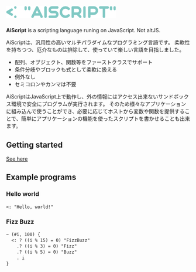 <h1><img src="./aiscript.svg" alt="AiScript" width="300"></h1>

**AiScript** is a scripting language runing on JavaScript. Not altJS.

AiScriptは、汎用性の高いマルチパラダイムなプログラミング言語です。
柔軟性を持ちつつ、厄介なものは排除して、使っていて楽しい言語を目指しました。

* 配列、オブジェクト、関数等をファーストクラスでサポート
* 条件分岐やブロックも式として柔軟に扱える
* 例外なし
* セミコロンやカンマは不要

AiScriptはJavaScript上で動作し、外の情報にはアクセス出来ないサンドボックス環境で安全にプログラムが実行されます。
そのため様々なアプリケーションに組み込んで使うことができ、必要に応じてホストから変数や関数を提供することで、簡単にアプリケーションの機能を使ったスクリプトを書かせることも出来ます。

## Getting started
[See here](./docs/get-started.md)

## Example programs
### Hello world
```
<: "Hello, world!"
```

### Fizz Buzz
```
~ (#i, 100) {
  <: ? ((i % 15) = 0) "FizzBuzz"
    .? ((i % 3) = 0) "Fizz"
    .? ((i % 5) = 0) "Buzz"
    . i
}
```
